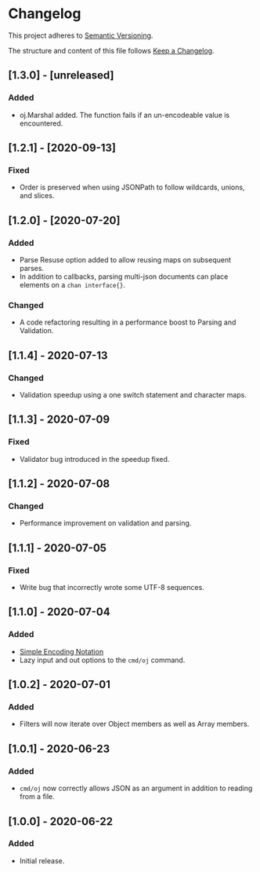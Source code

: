 # Changelog

This project adheres to [Semantic Versioning](https://semver.org/spec/v2.0.0.html).

The structure and content of this file follows [Keep a Changelog](https://keepachangelog.com/en/1.0.0/).

## [1.3.0] - [unreleased]
### Added
- oj.Marshal added. The function fails if an un-encodeable value is encountered.

## [1.2.1] - [2020-09-13]
### Fixed
- Order is preserved when using JSONPath to follow wildcards, unions, and slices.

## [1.2.0] - [2020-07-20]
### Added
- Parse Resuse option added to allow reusing maps on subsequent parses.
- In addition to callbacks, parsing multi-json documents can place elements on a `chan interface{}`.
### Changed
- A code refactoring resulting in a performance boost to Parsing and Validation.

## [1.1.4] - 2020-07-13
### Changed
- Validation speedup using a one switch statement and character maps.

## [1.1.3] - 2020-07-09
### Fixed
- Validator bug introduced in the speedup fixed.

## [1.1.2] - 2020-07-08
### Changed
- Performance improvement on validation and parsing.

## [1.1.1] - 2020-07-05
### Fixed
- Write bug that incorrectly wrote some UTF-8 sequences.

## [1.1.0] - 2020-07-04
### Added
- [Simple Encoding Notation](sen.md)
- Lazy input and out options to the `cmd/oj` command.

## [1.0.2] - 2020-07-01
### Added
- Filters will now iterate over Object members as well as Array members.

## [1.0.1] - 2020-06-23
### Added
- `cmd/oj` now correctly allows JSON as an argument in addition to reading from a file.

## [1.0.0] - 2020-06-22
### Added
- Initial release.
